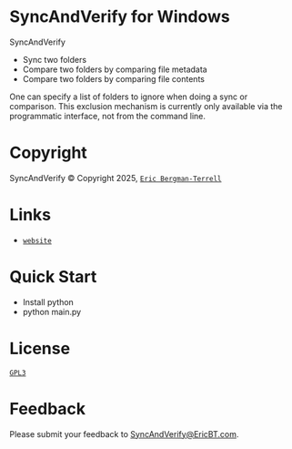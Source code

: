 # SyncAndVerify for Windows

SyncAndVerify
* Sync two folders
* Compare two folders by comparing file metadata
* Compare two folders by comparing file contents

One can specify a list of folders to ignore when doing a sync or comparison. This exclusion mechanism is currently only available via the programmatic interface, not from the command line.
# Copyright

SyncAndVerify &#169; Copyright 2025, [`Eric Bergman-Terrell`](https://www.ericbt.com)

# Links

* [`website`](https://www.ericbt.com/)

# Quick Start

* Install python
* python main.py

# License

[`GPL3`](https://www.gnu.org/licenses/gpl-3.0.en.html)

# Feedback

Please submit your feedback to SyncAndVerify@EricBT.com.